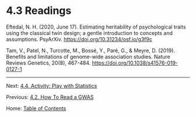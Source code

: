 # 4.3 Readings

Eftedal, N. H. (2020, June 17). Estimating heritability of psychological traits using the classical twin design; a gentle introduction to concepts and assumptions. PsyArXiv. https://doi.org/10.31234/osf.io/g3f9c

Tam, V., Patel, N., Turcotte, M., Bossé, Y., Paré, G., & Meyre, D. (2019). Benefits and limitations of genome-wide association studies. Nature Reviews Genetics, 20(8), 467-484. https://doi.org/10.1038/s41576-019-0127-1

--------

Next: [4.4. Activity: Play with Statistics](4.4_activity_play_with_statistics.md)

Previous: [4.2. How To Read a GWAS](4.2_how_to_read_a_gwas.md)

Home: [Table of Contents](../README.md)
